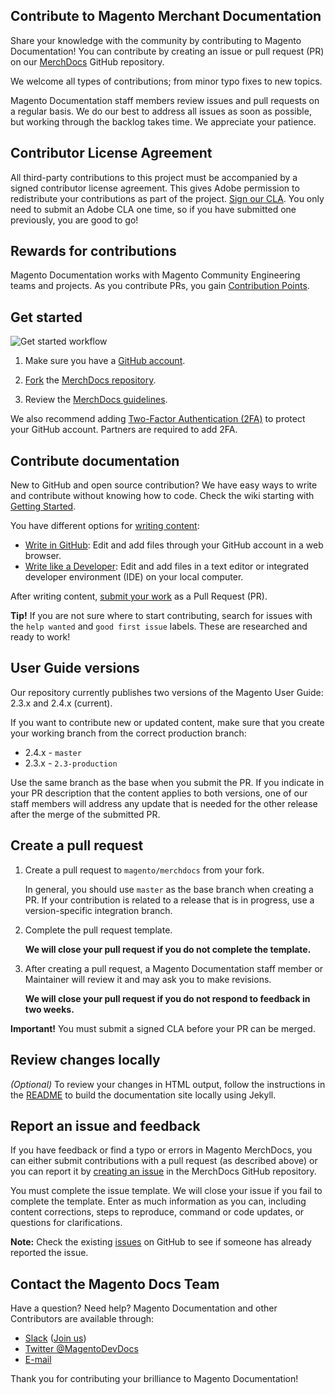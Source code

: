 ## Contribute to Magento Merchant Documentation

Share your knowledge with the community by contributing to Magento Documentation!
You can contribute by creating an issue or pull request (PR) on our [MerchDocs](https://github.com/magento/merchdocs) GitHub repository.

We welcome all types of contributions; from minor typo fixes to new topics.

Magento Documentation staff members review issues and pull requests on a regular basis. We do our best to address all issues as soon as possible, but working through the backlog takes time. We appreciate your patience.

## Contributor License Agreement

All third-party contributions to this project must be accompanied by a signed contributor license agreement. This gives Adobe permission to redistribute your contributions as part of the project. [Sign our CLA](https://opensource.adobe.com/cla.html). You only need to submit an Adobe CLA one time, so if you have submitted one previously, you are good to go!

## Rewards for contributions

Magento Documentation works with Magento Community Engineering teams and projects.
As you contribute PRs, you gain [Contribution Points](https://devdocs.magento.com/guides/v2.3/contributor-guide/contributing.html#points).

## Get started

![Get started workflow](https://github.com/magento/merchdocs/wiki/images/merchdocs-fork.png)

1. Make sure you have a [GitHub account](https://github.com/signup/free).

1. [Fork](https://help.github.com/articles/fork-a-repo/) the [MerchDocs repository](https://github.com/magento/merchdocs).

1. Review the [MerchDocs guidelines](#contribute-documentation).

We also recommend adding [Two-Factor Authentication (2FA)](https://devdocs.magento.com/guides/v2.3/contributor-guide/contributing.html#two-factor) to protect your GitHub account. Partners are required to add 2FA.

## Contribute documentation

New to GitHub and open source contribution? We have easy ways to write and contribute without knowing how to code. Check the wiki starting with [Getting Started](https://github.com/magento/merchdocs/wiki/Getting-Started).

You have different options for [writing content](https://github.com/magento/merchdocs/wiki/Writing-Content):

- [Write in GitHub](https://github.com/magento/merchdocs/wiki/Writing-Content#write-in-github): Edit and add files through your GitHub account in a web browser.
- [Write like a Developer](https://github.com/magento/merchdocs/wiki/Writing-Content#write-like-a-developer): Edit and add files in a text editor or integrated developer environment (IDE) on your local computer.

After writing content, [submit your work](https://github.com/magento/merchdocs/wiki/Branches-to-PRs#submit-a-pull-request) as a Pull Request (PR).

**Tip!** If you are not sure where to start contributing, search for issues with the `help wanted` and `good first issue` labels. These are researched and ready to work!

## User Guide versions

Our repository currently publishes two versions of the Magento User Guide: 2.3.x and 2.4.x (current).

If you want to contribute new or updated content, make sure that you create your working branch from the correct production branch:

- 2.4.x - `master`
- 2.3.x - `2.3-production`

Use the same branch as the base when you submit the PR. If you indicate in your PR description that the content applies to both versions, one of our staff members will address any update that is needed for the other release after the merge of the submitted PR.

## Create a pull request

1. Create a pull request to `magento/merchdocs` from your fork.

   In general, you should use `master` as the base branch when creating a PR. If your contribution is related to a release that is in progress, use a version-specific integration branch.

1. Complete the pull request template.

   **We will close your pull request if you do not complete the template.**

1. After creating a pull request, a Magento Documentation staff member or Maintainer will review it and may ask you to make revisions.

   **We will close your pull request if you do not respond to feedback in two weeks.**

**Important!** You must submit a signed CLA before your PR can be merged.

## Review changes locally

_(Optional)_ To review your changes in HTML output, follow the instructions in the [README](https://github.com/magento/merchdocs/blob/master/README.md) to build the documentation site locally using Jekyll.

## Report an issue and feedback

If you have feedback or find a typo or errors in Magento MerchDocs, you can either submit contributions with a pull request (as described above) or you can report it by [creating an issue](https://github.com/magento/merchdocs/issues/new/choose) in the MerchDocs GitHub repository.

You must complete the issue template. We will close your issue if you fail to complete the template. Enter as much information as you can, including content corrections, steps to reproduce, command or code updates, or questions for clarifications.

**Note:** Check the existing [issues](https://github.com/magento/merchdocs/issues) on GitHub to see if someone has already reported the issue.

## Contact the Magento Docs Team

Have a question? Need help? Magento Documentation and other Contributors are available through:

- [Slack](https://magentocommeng.slack.com/messages/CJP33CEKY) ([Join us](https://tinyurl.com/engcom-slack))
- [Twitter @MagentoDevDocs](https://twitter.com/MagentoDevDocs)
- [E-mail](mailto:magento-docs@adobe.com)

Thank you for contributing your brilliance to Magento Documentation!
